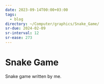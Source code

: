 ```yaml
---
date: 2023-09-14T00:00+03:00
tags:
  - blog
directory: ~/Computer/graphics/Snake_Game/
sr-due: 2024-02-09
sr-interval: 12
sr-ease: 273
---
```


# Snake Game

Snake game written by me.
